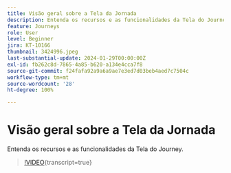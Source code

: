 ```yaml
---
title: Visão geral sobre a Tela da Jornada
description: Entenda os recursos e as funcionalidades da Tela do Journey.
feature: Journeys
role: User
level: Beginner
jira: KT-10166
thumbnail: 3424996.jpeg
last-substantial-update: 2024-01-29T00:00:00Z
exl-id: fb262c8d-7865-4a85-b620-a134e4cca7f8
source-git-commit: f24fafa92a9a6a9ae7e3ed7d03beb4aed7c7504c
workflow-type: tm+mt
source-wordcount: '28'
ht-degree: 100%

---
```


# Visão geral sobre a Tela da Jornada

Entenda os recursos e as funcionalidades da Tela do Journey.

>[!VIDEO](https://video.tv.adobe.com/v/3424996?quality=12&learn=on){transcript=true}
